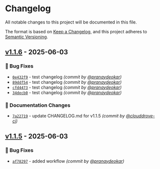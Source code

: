 # Changelog
All notable changes to this project will be documented in this file.

The format is based on [Keep a Changelog](https://keepachangelog.com/en/1.0.0/),
and this project adheres to [Semantic Versioning](https://semver.org/spec/v2.0.0.html).

## [v1.1.6] - 2025-06-03
### :bug: Bug Fixes
- [`0e432f9`](https://github.com/pranaydeokar/test_helm/commit/0e432f9d933c951dd3043990abc6bfb0d9a0bd58) - test changelog *(commit by [@pranaydeokar](https://github.com/pranaydeokar))*
- [`89ddf54`](https://github.com/pranaydeokar/test_helm/commit/89ddf54ced0fa89a7db32a549bdf1cdcdf4aa3db) - test changelog *(commit by [@pranaydeokar](https://github.com/pranaydeokar))*
- [`cfd4473`](https://github.com/pranaydeokar/test_helm/commit/cfd4473684f693439329453b42d1fe65623b0263) - test changelog *(commit by [@pranaydeokar](https://github.com/pranaydeokar))*
- [`34decb0`](https://github.com/pranaydeokar/test_helm/commit/34decb07e5bbe5eaccd5f5a0a0787a882d718a28) - test changelog *(commit by [@pranaydeokar](https://github.com/pranaydeokar))*

### :memo: Documentation Changes
- [`7a22719`](https://github.com/pranaydeokar/test_helm/commit/7a227194e694c54d1179947c36bed7999bd436dc) - update CHANGELOG.md for v1.1.5 *(commit by [@clouddrove-ci](https://github.com/clouddrove-ci))*


## [v1.1.5] - 2025-06-03
### :bug: Bug Fixes
- [`af78297`](https://github.com/pranaydeokar/test_helm/commit/af78297cba42047c7a76aa108a29503942aac557) - added workflow *(commit by [@pranaydeokar](https://github.com/pranaydeokar))*

[v1.1.5]: https://github.com/pranaydeokar/test_helm/compare/v1.1.4...v1.1.5
[v1.1.6]: https://github.com/pranaydeokar/test_helm/compare/v1.1.5...v1.1.6
